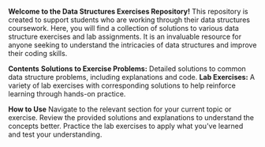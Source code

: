 **Welcome to the Data Structures Exercises Repository!**
This repository is created to support students who are working through their data structures coursework. 
Here, you will find a collection of solutions to various data structure exercises and lab assignments. 
It is an invaluable resource for anyone seeking to understand the intricacies of data structures and improve their coding skills.

**Contents**
**Solutions to Exercise Problems:** Detailed solutions to common data structure problems, including explanations and code.
**Lab Exercises:** A variety of lab exercises with corresponding solutions to help reinforce learning through hands-on practice.

**How to Use**
Navigate to the relevant section for your current topic or exercise.
Review the provided solutions and explanations to understand the concepts better.
Practice the lab exercises to apply what you've learned and test your understanding.
